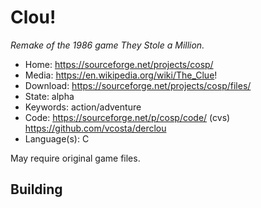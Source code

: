 # Clou!

_Remake of the 1986 game They Stole a Million._

- Home: https://sourceforge.net/projects/cosp/
- Media: https://en.wikipedia.org/wiki/The_Clue!
- Download: https://sourceforge.net/projects/cosp/files/
- State: alpha
- Keywords: action/adventure
- Code: https://sourceforge.net/p/cosp/code/ (cvs) https://github.com/vcosta/derclou
- Language(s): C

May require original game files.

## Building


